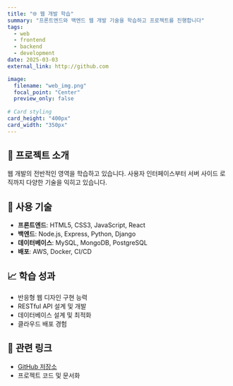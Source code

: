 ```yaml
---
title: "🌐 웹 개발 학습"
summary: "프론트엔드와 백엔드 웹 개발 기술을 학습하고 프로젝트를 진행합니다"
tags:
  - web
  - frontend
  - backend
  - development
date: 2025-03-03
external_link: http://github.com

image:
  filename: "web_img.png"
  focal_point: "Center"
  preview_only: false
  
# Card styling
card_height: "400px"
card_width: "350px"
---
```


## 🎯 프로젝트 소개

웹 개발의 전반적인 영역을 학습하고 있습니다. 사용자 인터페이스부터 서버 사이드 로직까지 다양한 기술을 익히고 있습니다.

## 🔧 사용 기술
- **프론트엔드**: HTML5, CSS3, JavaScript, React
- **백엔드**: Node.js, Express, Python, Django
- **데이터베이스**: MySQL, MongoDB, PostgreSQL
- **배포**: AWS, Docker, CI/CD

## 📈 학습 성과
- 반응형 웹 디자인 구현 능력
- RESTful API 설계 및 개발
- 데이터베이스 설계 및 최적화
- 클라우드 배포 경험

## 🔗 관련 링크
- [GitHub 저장소](http://github.com)
- 프로젝트 코드 및 문서화